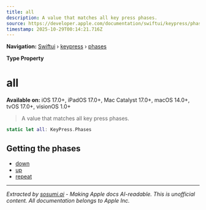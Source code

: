 ```yaml
---
title: all
description: A value that matches all key press phases.
source: https://developer.apple.com/documentation/swiftui/keypress/phases/all
timestamp: 2025-10-29T00:14:21.716Z
---
```


**Navigation:** [Swiftui](/documentation/swiftui) › [keypress](/documentation/swiftui/keypress) › [phases](/documentation/swiftui/keypress/phases)

**Type Property**

# all

**Available on:** iOS 17.0+, iPadOS 17.0+, Mac Catalyst 17.0+, macOS 14.0+, tvOS 17.0+, visionOS 1.0+

> A value that matches all key press phases.

```swift
static let all: KeyPress.Phases
```

## Getting the phases

- [down](/documentation/swiftui/keypress/phases/down)
- [up](/documentation/swiftui/keypress/phases/up)
- [repeat](/documentation/swiftui/keypress/phases/repeat)

---

*Extracted by [sosumi.ai](https://sosumi.ai) - Making Apple docs AI-readable.*
*This is unofficial content. All documentation belongs to Apple Inc.*
